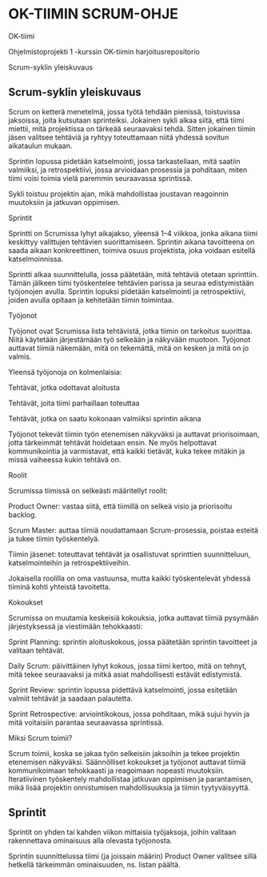 # OK-TIIMIN SCRUM-OHJE

OK-tiimi

Ohjelmistoprojekti 1 -kurssin OK-tiimin harjoitusrepositorio

Scrum-syklin yleiskuvaus
## Scrum-syklin yleiskuvaus

Scrum on ketterä menetelmä, jossa työtä tehdään pienissä, toistuvissa jaksoissa, joita kutsutaan sprinteiksi. Jokainen sykli alkaa siitä, että tiimi miettii, mitä projektissa on tärkeää seuraavaksi tehdä. Sitten jokainen tiimin jäsen valitsee tehtäviä ja ryhtyy toteuttamaan niitä yhdessä sovitun aikataulun mukaan.

Sprintin lopussa pidetään katselmointi, jossa tarkastellaan, mitä saatiin valmiiksi, ja retrospektiivi, jossa arvioidaan prosessia ja pohditaan, miten tiimi voisi toimia vielä paremmin seuraavassa sprintissä.

Sykli toistuu projektin ajan, mikä mahdollistaa joustavan reagoinnin muutoksiin ja jatkuvan oppimisen.

Sprintit

Sprintti on Scrumissa lyhyt aikajakso, yleensä 1–4 viikkoa, jonka aikana tiimi keskittyy valittujen tehtävien suorittamiseen. Sprintin aikana tavoitteena on saada aikaan konkreettinen, toimiva osuus projektista, joka voidaan esitellä katselmoinnissa.

Sprintti alkaa suunnittelulla, jossa päätetään, mitä tehtäviä otetaan sprinttiin. Tämän jälkeen tiimi työskentelee tehtävien parissa ja seuraa edistymistään työjonojen avulla. Sprintin lopuksi pidetään katselmointi ja retrospektiivi, joiden avulla opitaan ja kehitetään tiimin toimintaa.

Työjonot

Työjonot ovat Scrumissa lista tehtävistä, jotka tiimin on tarkoitus suorittaa. Niitä käytetään järjestämään työ selkeään ja näkyvään muotoon. Työjonot auttavat tiimiä näkemään, mitä on tekemättä, mitä on kesken ja mitä on jo valmis.

Yleensä työjonoja on kolmenlaisia:

Tehtävät, jotka odottavat aloitusta

Tehtävät, joita tiimi parhaillaan toteuttaa

Tehtävät, jotka on saatu kokonaan valmiiksi sprintin aikana

Työjonot tekevät tiimin työn etenemisen näkyväksi ja auttavat priorisoimaan, jotta tärkeimmät tehtävät hoidetaan ensin. Ne myös helpottavat kommunikointia ja varmistavat, että kaikki tietävät, kuka tekee mitäkin ja missä vaiheessa kukin tehtävä on.

Roolit

Scrumissa tiimissä on selkeästi määritellyt roolit:

Product Owner: vastaa siitä, että tiimillä on selkeä visio ja priorisoitu backlog.

Scrum Master: auttaa tiimiä noudattamaan Scrum-prosessia, poistaa esteitä ja tukee tiimin työskentelyä.

Tiimin jäsenet: toteuttavat tehtävät ja osallistuvat sprinttien suunnitteluun, katselmointeihin ja retrospektiiveihin.

Jokaisella roolilla on oma vastuunsa, mutta kaikki työskentelevät yhdessä tiiminä kohti yhteistä tavoitetta.

Kokoukset

Scrumissa on muutamia keskeisiä kokouksia, jotka auttavat tiimiä pysymään järjestyksessä ja viestimään tehokkaasti:

Sprint Planning: sprintin aloituskokous, jossa päätetään sprintin tavoitteet ja valitaan tehtävät.

Daily Scrum: päivittäinen lyhyt kokous, jossa tiimi kertoo, mitä on tehnyt, mitä tekee seuraavaksi ja mitkä asiat mahdollisesti estävät edistymistä.

Sprint Review: sprintin lopussa pidettävä katselmointi, jossa esitetään valmiit tehtävät ja saadaan palautetta.

Sprint Retrospective: arviointikokous, jossa pohditaan, mikä sujui hyvin ja mitä voitaisiin parantaa seuraavassa sprintissä.

Miksi Scrum toimii?

Scrum toimii, koska se jakaa työn selkeisiin jaksoihin ja tekee projektin etenemisen näkyväksi. Säännölliset kokoukset ja työjonot auttavat tiimiä kommunikoimaan tehokkaasti ja reagoimaan nopeasti muutoksiin. Iteratiivinen työskentely mahdollistaa jatkuvan oppimisen ja parantamisen, mikä lisää projektin onnistumisen mahdollisuuksia ja tiimin tyytyväisyyttä.

## Sprintit
Sprintit on yhden tai kahden viikon mittaisia työjaksoja, joihin valitaan rakennettava ominaisuus alla olevasta työjonosta.

Sprintin suunnittelussa tiimi (ja joissain määrin) Product Owner valitsee sillä hetkellä tärkeimmän ominaisuuden, ns. listan päältä.
